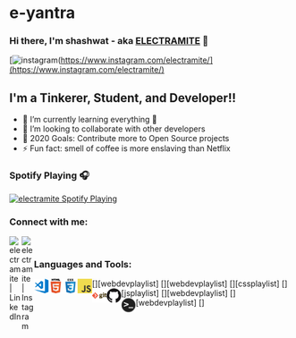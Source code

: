 # e-yantra
### Hi there, I'm shashwat - aka [ELECTRAMITE][instagram] 👋

[![instagram](https://www.instagram.com/electramite/](https://www.instagram.com/electramite/)


## I'm a Tinkerer, Student, and Developer!!

- 🌱 I’m currently learning everything 🤣
- 👯 I’m looking to collaborate with other developers
- 🥅 2020 Goals: Contribute more to Open Source projects
- ⚡ Fun fact: smell of coffee is more enslaving than Netflix

### Spotify Playing 🎧

[<img src="https://now-playing-codestackr.vercel.app/api/spotify-playing" alt="electramite Spotify Playing" width="350" />](https://open.spotify.com/user/hetwtecfx0awahk87xwzxk9ip)

### Connect with me:

[<img align="left" alt="electramite | LinkedIn" width="22px" src="https://www.linkedin.com/in/shashwat-patel-537a14190" />][linkedin]
[<img align="left" alt="electramite | Instagram" width="22px" src="https://instagram.com/electramite?igshid=sywivhgq7xeo" />][instagram]

<br />

### Languages and Tools:

[<img align="left" alt="Visual Studio Code" width="26px" src="https://raw.githubusercontent.com/github/explore/80688e429a7d4ef2fca1e82350fe8e3517d3494d/topics/visual-studio-code/visual-studio-code.png" />][webdevplaylist]
[<img align="left" alt="HTML5" width="26px" src="https://raw.githubusercontent.com/github/explore/80688e429a7d4ef2fca1e82350fe8e3517d3494d/topics/html/html.png" />][webdevplaylist]
[<img align="left" alt="CSS3" width="26px" src="https://raw.githubusercontent.com/github/explore/80688e429a7d4ef2fca1e82350fe8e3517d3494d/topics/css/css.png" />][cssplaylist]
[<img align="left" alt="JavaScript" width="26px" src="https://raw.githubusercontent.com/github/explore/80688e429a7d4ef2fca1e82350fe8e3517d3494d/topics/javascript/javascript.png" />][jsplaylist]
[<img align="left" alt="Git" width="26px" src="https://raw.githubusercontent.com/github/explore/80688e429a7d4ef2fca1e82350fe8e3517d3494d/topics/git/git.png" />][webdevplaylist]
[<img align="left" alt="GitHub" width="26px" src="https://raw.githubusercontent.com/github/explore/78df643247d429f6cc873026c0622819ad797942/topics/github/github.png" />][webdevplaylist]
[<img align="left" alt="Terminal" width="26px" src="https://raw.githubusercontent.com/github/explore/80688e429a7d4ef2fca1e82350fe8e3517d3494d/topics/terminal/terminal.png" />]

<br />
<br />

[instagram]: https://instagram.com/electramite?igshid=sywivhgq7xeo
[linkedin]: https://www.linkedin.com/in/shashwat-patel-537a14190
